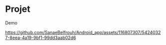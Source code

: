 # Projet
Demo

https://github.com/SanaeBelfrouh/Android_app/assets/116807307/54240327-8eea-4a19-9bf1-99dd3aab02d6

